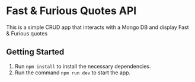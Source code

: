 # Fast & Furious Quotes API
This is a simple CRUD app that interacts with a Mongo DB and display Fast & Furious quotes

## Getting Started

1. Run `npm install` to install the necessary dependencies.
2. Run the command `npm run dev` to start the app.

